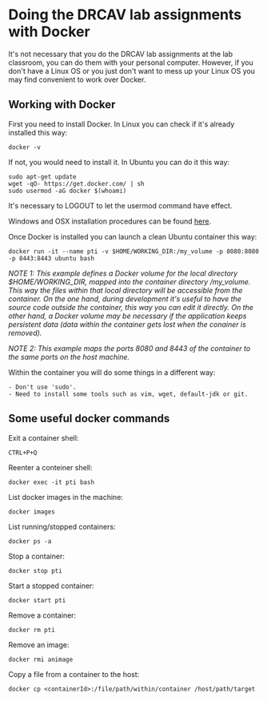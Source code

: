 # Doing the DRCAV lab assignments with Docker

It's not necessary that you do the DRCAV lab assignments at the lab classroom, you can do them with your personal computer. However, if you don't have a Linux OS or you just don't want to mess up your Linux OS you may find convenient to work over Docker. 

## Working with Docker 

First you need to install Docker. In Linux you can check if it's already installed this way:

    docker -v

If not, you would need to install it. In Ubuntu you can do it this way:

    sudo apt-get update
    wget -qO- https://get.docker.com/ | sh
    sudo usermod -aG docker $(whoami)

It's necessary to LOGOUT to let the usermod command have effect.

Windows and OSX installation procedures can be found [here](https://docs.docker.com/install/).

Once Docker is installed you can launch a clean Ubuntu container this way:

    docker run -it --name pti -v $HOME/WORKING_DIR:/my_volume -p 8080:8080 -p 8443:8443 ubuntu bash

*NOTE 1: This example defines a Docker volume for the local directory $HOME/WORKING_DIR, mapped into the container directory /my_volume. This way the files within that local directory will be accessible from the container. On the one hand, during development it's useful to have the source code outside the container, this way you can edit it directly. On the other hand, a Docker volume may be necessary if the application keeps persistent data (data within the container gets lost when the conainer is removed).*

*NOTE 2: This example maps the ports 8080 and 8443 of the container to the same ports on the host machine.*

Within the container you will do some things in a different way:

    - Don't use 'sudo'. 
    - Need to install some tools such as vim, wget, default-jdk or git.

## Some useful docker commands

Exit a container shell:

    CTRL+P+Q

Reenter a conteiner shell:

    docker exec -it pti bash

List docker images in the machine:

    docker images

List running/stopped containers:

    docker ps -a

Stop a container:

    docker stop pti

Start a stopped container:

    docker start pti

Remove a container:

    docker rm pti

Remove an image:

    docker rmi animage

Copy a file from a container to the host:

    docker cp <containerId>:/file/path/within/container /host/path/target
















